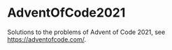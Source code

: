 # AdventOfCode2021
Solutions to the problems of Advent of Code 2021, see https://adventofcode.com/.
